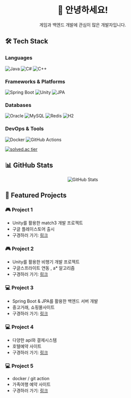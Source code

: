 <div align="center">
  <h1>👋 안녕하세요!</h1>
  <p>게임과 백엔드 개발에 관심이 많은 개발자입니다.</p>
</div>

<h2>🛠 Tech Stack</h2>

<h3>Languages</h3>
<p>
  <img src="https://img.shields.io/badge/Java-ED8B00?style=for-the-badge&logo=openjdk&logoColor=white" alt="Java"/>
  <img src="https://img.shields.io/badge/C%23-239120?style=for-the-badge&logo=c-sharp&logoColor=white" alt="C#"/>
  <img src="https://img.shields.io/badge/C%2B%2B-00599C?style=for-the-badge&logo=c%2B%2B&logoColor=white" alt="C++"/>
</p>

<h3>Frameworks & Platforms</h3>
<p>
  <img src="https://img.shields.io/badge/Spring_Boot-F2F4F9?style=for-the-badge&logo=spring-boot" alt="Spring Boot"/>
  <img src="https://img.shields.io/badge/Unity-100000?style=for-the-badge&logo=unity&logoColor=white" alt="Unity"/>
  <img src="https://img.shields.io/badge/JPA-6DB33F?style=for-the-badge&logoColor=white" alt="JPA"/>
</p>

<h3>Databases</h3>
<p>
  <img src="https://img.shields.io/badge/Oracle-F80000?style=for-the-badge&logo=oracle&logoColor=white" alt="Oracle"/>
  <img src="https://img.shields.io/badge/MySQL-005C84?style=for-the-badge&logo=mysql&logoColor=white" alt="MySQL"/>
  <img src="https://img.shields.io/badge/Redis-DC382D?style=for-the-badge&logo=redis&logoColor=white" alt="Redis"/>
  <img src="https://img.shields.io/badge/H2-00457C?style=for-the-badge&logoColor=white" alt="H2"/>
</p>

<h3>DevOps & Tools</h3>
<p>
  <img src="https://img.shields.io/badge/Docker-2CA5E0?style=for-the-badge&logo=docker&logoColor=white" alt="Docker"/>
  <img src="https://img.shields.io/badge/GitHub_Actions-2088FF?style=for-the-badge&logo=github-actions&logoColor=white" alt="GitHub Actions"/>
</p>

 <a href="https://solved.ac/yhj216">
    <img src="http://mazassumnida.wtf/api/v2/generate_badge?boj=yhj216" alt="solved.ac tier"/>
  </a>

<h2>📊 GitHub Stats</h2>

<div align="center">
  <img src="https://github-readme-stats.vercel.app/api?username=MarkZiRo&show_icons=true&theme=radical" alt="GitHub Stats"/>
</div>

<h2>🌟 Featured Projects</h2>

<h3>🎮 Project 1</h3>
<ul>
  <li>Unity를 활용한 match3 개발 프로젝트</li>
  <li> 구글 플레이스토어 출시 </li>
  <li>구경하러 가기: <a href="https://www.youtube.com/watch?v=oTPj9XLlbyM">링크</a></li>
</ul>

<h3>🎮 Project 2</h3>
<ul>
  <li>Unity를 활용한 비행기 개발 프로젝트</li>
  <li> 구글스프라이트 연동 , a* 알고리즘 </li>
  <li>구경하러 가기: <a href="https://blog.naver.com/PostView.naver?blogId=dbsgmlwns55&logNo=223207931648&parentCategoryNo=&categoryNo=&viewDate=&isShowPopularPosts=false&from=postView">링크</a></li>
</ul>


<h3>💻 Project 3</h3>
<ul>
  <li>Spring Boot & JPA를 활용한 백엔드 서버 개발</li>
  <li> 중고거래, 쇼핑몰사이트 </li>
  <li>구경하러 가기: <a href="https://github.com/MarkZiRo/shoppingmall/tree/master/project2">링크</a></li>
</ul>


<h3>💻 Project 4</h3>
<ul>
  <li> 다양한 api와 결제시스템 </li>
  <li> 호텔예약 사이트</li>
  <li>구경하러 가기: <a href="https://github.com/MarkZiRo/hotel">링크</a></li>
</ul>

<h3>💻 Project 5</h3>
<ul>
  <li> docker / git action </li>
  <li> 가족여행 예약 사이트</li>
  <li>구경하러 가기: <a href="https://github.com/MarkZiRo/travel">링크</a></li>
</ul>

